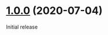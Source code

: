# [1.0.0](https://github.com/kada-development/week_of_year/tree/v1.0.0) (2020-07-04)

Initial release
